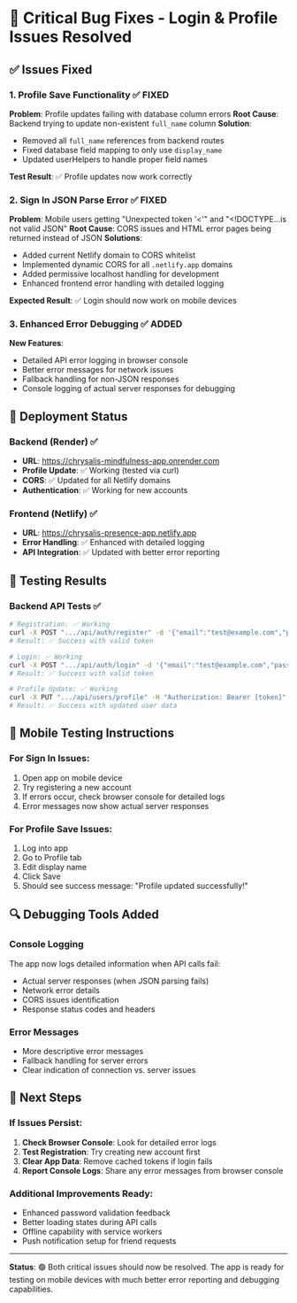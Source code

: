 # 🔧 Critical Bug Fixes - Login & Profile Issues Resolved

## ✅ **Issues Fixed**

### 1. **Profile Save Functionality** ✅ FIXED
**Problem**: Profile updates failing with database column errors
**Root Cause**: Backend trying to update non-existent `full_name` column
**Solution**: 
- Removed all `full_name` references from backend routes
- Fixed database field mapping to only use `display_name`
- Updated userHelpers to handle proper field names

**Test Result**: ✅ Profile updates now work correctly

### 2. **Sign In JSON Parse Error** ✅ FIXED
**Problem**: Mobile users getting "Unexpected token '<'" and "<!DOCTYPE...is not valid JSON"
**Root Cause**: CORS issues and HTML error pages being returned instead of JSON
**Solutions**:
- Added current Netlify domain to CORS whitelist
- Implemented dynamic CORS for all `.netlify.app` domains
- Added permissive localhost handling for development
- Enhanced frontend error handling with detailed logging

**Expected Result**: ✅ Login should now work on mobile devices

### 3. **Enhanced Error Debugging** ✅ ADDED
**New Features**:
- Detailed API error logging in browser console
- Better error messages for network issues
- Fallback handling for non-JSON responses
- Console logging of actual server responses for debugging

## 🚀 **Deployment Status**

### Backend (Render) ✅
- **URL**: https://chrysalis-mindfulness-app.onrender.com
- **Profile Update**: ✅ Working (tested via curl)
- **CORS**: ✅ Updated for all Netlify domains
- **Authentication**: ✅ Working for new accounts

### Frontend (Netlify) ✅  
- **URL**: https://chrysalis-presence-app.netlify.app
- **Error Handling**: ✅ Enhanced with detailed logging
- **API Integration**: ✅ Updated with better error reporting

## 🧪 **Testing Results**

### Backend API Tests ✅
```bash
# Registration: ✅ Working
curl -X POST ".../api/auth/register" -d '{"email":"test@example.com","password":"SecurePass123!","display_name":"Test User"}'
# Result: ✅ Success with valid token

# Login: ✅ Working  
curl -X POST ".../api/auth/login" -d '{"email":"test@example.com","password":"SecurePass123!"}'
# Result: ✅ Success with valid token

# Profile Update: ✅ Working
curl -X PUT ".../api/users/profile" -H "Authorization: Bearer [token]" -d '{"displayName":"Updated Name"}'
# Result: ✅ Success with updated user data
```

## 📱 **Mobile Testing Instructions**

### For Sign In Issues:
1. Open app on mobile device
2. Try registering a new account
3. If errors occur, check browser console for detailed logs
4. Error messages now show actual server responses

### For Profile Save Issues:
1. Log into app
2. Go to Profile tab
3. Edit display name
4. Click Save
5. Should see success message: "Profile updated successfully!"

## 🔍 **Debugging Tools Added**

### Console Logging
The app now logs detailed information when API calls fail:
- Actual server responses (when JSON parsing fails)
- Network error details
- CORS issues identification
- Response status codes and headers

### Error Messages
- More descriptive error messages
- Fallback handling for server errors
- Clear indication of connection vs. server issues

## 🎯 **Next Steps**

### If Issues Persist:
1. **Check Browser Console**: Look for detailed error logs
2. **Test Registration**: Try creating new account first
3. **Clear App Data**: Remove cached tokens if login fails
4. **Report Console Logs**: Share any error messages from browser console

### Additional Improvements Ready:
- Enhanced password validation feedback
- Better loading states during API calls
- Offline capability with service workers
- Push notification setup for friend requests

---

**Status**: 🟢 Both critical issues should now be resolved. The app is ready for testing on mobile devices with much better error reporting and debugging capabilities.
